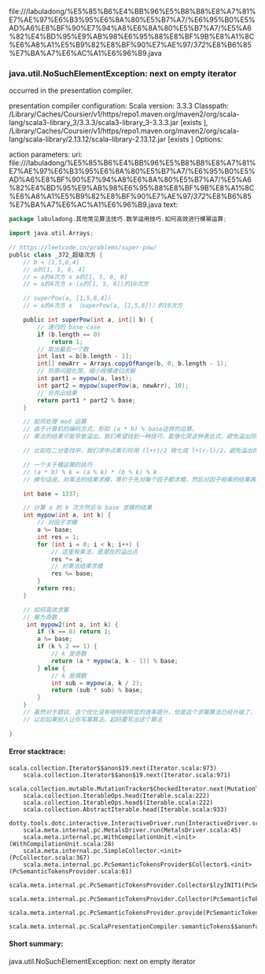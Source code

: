 file://<WORKSPACE>/labuladong/%E5%85%B6%E4%BB%96%E5%B8%B8%E8%A7%81%E7%AE%97%E6%B3%95%E6%8A%80%E5%B7%A7/%E6%95%B0%E5%AD%A6%E8%BF%90%E7%94%A8%E6%8A%80%E5%B7%A7/%E5%A6%82%E4%BD%95%E9%AB%98%E6%95%88%E8%BF%9B%E8%A1%8C%E6%A8%A1%E5%B9%82%E8%BF%90%E7%AE%97/_372_%E8%B6%85%E7%BA%A7%E6%AC%A1%E6%96%B9.java
### java.util.NoSuchElementException: next on empty iterator

occurred in the presentation compiler.

presentation compiler configuration:
Scala version: 3.3.3
Classpath:
<HOME>/Library/Caches/Coursier/v1/https/repo1.maven.org/maven2/org/scala-lang/scala3-library_3/3.3.3/scala3-library_3-3.3.3.jar [exists ], <HOME>/Library/Caches/Coursier/v1/https/repo1.maven.org/maven2/org/scala-lang/scala-library/2.13.12/scala-library-2.13.12.jar [exists ]
Options:



action parameters:
uri: file://<WORKSPACE>/labuladong/%E5%85%B6%E4%BB%96%E5%B8%B8%E8%A7%81%E7%AE%97%E6%B3%95%E6%8A%80%E5%B7%A7/%E6%95%B0%E5%AD%A6%E8%BF%90%E7%94%A8%E6%8A%80%E5%B7%A7/%E5%A6%82%E4%BD%95%E9%AB%98%E6%95%88%E8%BF%9B%E8%A1%8C%E6%A8%A1%E5%B9%82%E8%BF%90%E7%AE%97/_372_%E8%B6%85%E7%BA%A7%E6%AC%A1%E6%96%B9.java
text:
```scala
package labuladong.其他常见算法技巧.数学运用技巧.如何高效进行模幂运算;

import java.util.Arrays;

// https://leetcode.cn/problems/super-pow/
public class _372_超级次方 {
    // b = [1,5,6,4]
    // a的[1, 5, 6, 4]
    // = a的4次方 x a的[1, 5, 6, 0]
    // = a的4次方 x (a的[1, 5, 6])的10次方

    // superPow(a, [1,5,6,4])
    // = a的4次方 x （superPow(a, [1,5,6])）的10次方

    public int superPow(int a, int[] b) {
        // 递归的 base case
        if (b.length == 0)
            return 1;
        // 取出最后一个数
        int last = b[b.length - 1];
        int[] newArr = Arrays.copyOfRange(b, 0, b.length - 1);
        // 将原问题化简，缩小规模递归求解
        int part1 = mypow(a, last);
        int part2 = mypow(superPow(a, newArr), 10);
        // 合并出结果
        return part1 * part2 % base;
    }

    // 如何处理 mod 运算
    // 由于计算机的编码方式，形如 (a * b) % base这样的运算，
    // 乘法的结果可能导致溢出，我们希望找到一种技巧，能够化简这种表达式，避免溢出同时得到结果。

    // 比如在二分查找中，我们求中点索引时用 (l+r)/2 转化成 l+(r-l)/2，避免溢出的同时得到正确的结果。

    // 一个关于模运算的技巧
    // (a * b) % k = (a % k) * (b % k) % k
    // 换句话说，对乘法的结果求模，等价于先对每个因子都求模，然后对因子相乘的结果再求模。

    int base = 1337;

    // 计算 a 的 k 次方然后与 base 求模的结果
    int mypow(int a, int k) {
        // 对因子求模
        a %= base;
        int res = 1;
        for (int i = 0; i < k; i++) {
            // 这里有乘法，是潜在的溢出点
            res *= a;
            // 对乘法结果求模
            res %= base;
        }
        return res;
    }

    // 如何高效求幂
    // 幂为奇数
     int mypow2(int a, int k) {
        if (k == 0) return 1;
        a %= base;
        if (k % 2 == 1) {
            // k 是奇数
            return (a * mypow(a, k - 1)) % base;
        } else {
            // k 是偶数
            int sub = mypow(a, k / 2);
            return (sub * sub) % base;
        }
    }
    // 虽然对于题目，这个优化没有啥特别明显的效率提升，但是这个求幂算法已经升级了，
    // 以后如果别人让你写幂算法，起码要写出这个算法

}

```



#### Error stacktrace:

```
scala.collection.Iterator$$anon$19.next(Iterator.scala:973)
	scala.collection.Iterator$$anon$19.next(Iterator.scala:971)
	scala.collection.mutable.MutationTracker$CheckedIterator.next(MutationTracker.scala:76)
	scala.collection.IterableOps.head(Iterable.scala:222)
	scala.collection.IterableOps.head$(Iterable.scala:222)
	scala.collection.AbstractIterable.head(Iterable.scala:933)
	dotty.tools.dotc.interactive.InteractiveDriver.run(InteractiveDriver.scala:168)
	scala.meta.internal.pc.MetalsDriver.run(MetalsDriver.scala:45)
	scala.meta.internal.pc.WithCompilationUnit.<init>(WithCompilationUnit.scala:28)
	scala.meta.internal.pc.SimpleCollector.<init>(PcCollector.scala:367)
	scala.meta.internal.pc.PcSemanticTokensProvider$Collector$.<init>(PcSemanticTokensProvider.scala:61)
	scala.meta.internal.pc.PcSemanticTokensProvider.Collector$lzyINIT1(PcSemanticTokensProvider.scala:61)
	scala.meta.internal.pc.PcSemanticTokensProvider.Collector(PcSemanticTokensProvider.scala:61)
	scala.meta.internal.pc.PcSemanticTokensProvider.provide(PcSemanticTokensProvider.scala:90)
	scala.meta.internal.pc.ScalaPresentationCompiler.semanticTokens$$anonfun$1(ScalaPresentationCompiler.scala:111)
```
#### Short summary: 

java.util.NoSuchElementException: next on empty iterator